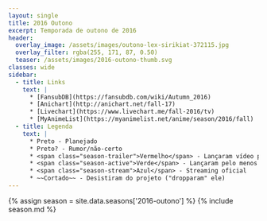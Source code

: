 ```yaml
---
layout: single
title: 2016 Outono
excerpt: Temporada de outono de 2016
header:
  overlay_image: /assets/images/outono-lex-sirikiat-372115.jpg
  overlay_filter: rgba(255, 171, 87, 0.50)
  teaser: /assets/images/2016-outono-thumb.svg
classes: wide
sidebar:
  - title: Links
    text: |
      * [FansubDB](https://fansubdb.com/wiki/Autumn_2016)
      * [Anichart](http://anichart.net/fall-17)
      * [Livechart](https://www.livechart.me/fall-2016/tv)
      * [MyAnimeList](https://myanimelist.net/anime/season/2016/fall)
  - title: Legenda
    text: |
      * Preto - Planejado
      * Preto? - Rumor/não-certo
      * <span class="season-trailer">Vermelho</span> - Lançaram vídeo promocional ou trailer
      * <span class="season-active">Verde</span> - Lançaram pelo menos um episódio
      * <span class="season-stream">Azul</span> - Streaming oficial
      * ~~Cortado~~ - Desistiram do projeto ("dropparam" ele)
---
```


<!-- Para editar a tabela abra o arquivo /data/seasons/2016-outono.yml -->
{% assign season = site.data.seasons['2016-outono'] %}
{% include season.md %}

